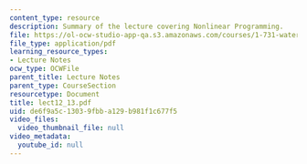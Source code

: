 ```yaml
---
content_type: resource
description: Summary of the lecture covering Nonlinear Programming.
file: https://ol-ocw-studio-app-qa.s3.amazonaws.com/courses/1-731-water-resource-systems-fall-2006/de6f9a5c13039fbba129b981f1c677f5_lect12_13.pdf
file_type: application/pdf
learning_resource_types:
- Lecture Notes
ocw_type: OCWFile
parent_title: Lecture Notes
parent_type: CourseSection
resourcetype: Document
title: lect12_13.pdf
uid: de6f9a5c-1303-9fbb-a129-b981f1c677f5
video_files:
  video_thumbnail_file: null
video_metadata:
  youtube_id: null
---
```

